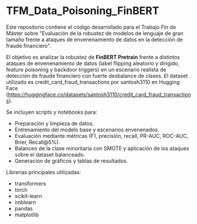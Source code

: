 # TFM_Data_Poisoning_FinBERT

Este repositorio contiene el código desarrollado para el Trabajo Fin de Máster sobre "Evaluación de la robustez de modelos de lenguaje de gran tamaño frente a ataques de envenenamiento de datos en la detección de fraude financiero".  

El objetivo es analizar la robustez de **FinBERT Pretrain** frente a distintos ataques de envenenamiento de datos (label flipping aleatorio y dirigido, feature poisoning y backdoor triggers) en un escenario realista de detección de fraude financiero con fuerte desbalance de clases. El dataset utilizado es credit_card_fraud_transactions por santosh3110 en Hugging Face (https://huggingface.co/datasets/santosh3110/credit_card_fraud_transactions).

Se incluyen scripts y notebooks para:
- Preparación y limpieza de datos.  
- Entrenamiento del modelo base y escenarios envenenados.  
- Evaluación mediante métricas (F1, precisión, recall, PR-AUC, ROC-AUC, Brier, Recall@5%).
- Balanceo de la clase minoritaria con SMOTE y aplicación de los ataques sobre el dataset balanceado.  
- Generación de gráficos y tablas de resultados.  

Librerías principales utilizadas:
- transformers
- torch
- scikit-learn
- imblearn
- pandas
- matplotlib
